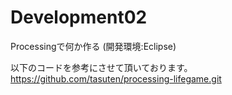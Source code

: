 Development02
=============

Processingで何か作る (開発環境:Eclipse)

以下のコードを参考にさせて頂いております。
https://github.com/tasuten/processing-lifegame.git
